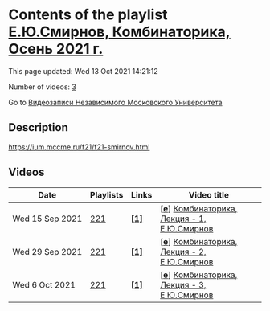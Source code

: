 # Contents of the playlist [Е.Ю.Смирнов, Комбинаторика, Осень 2021 г.](https://www.youtube.com/playlist?list=PLp9ABVh6_x4EneAmcDTYf__4wihelaX6a)

This page updated: Wed 13 Oct 2021 14:21:12

Number of videos: [3](#videos)

Go to [Видеозаписи Независимого Московского Университета](../README.md)

## Description

<https://ium.mccme.ru/f21/f21-smirnov.html>

## Videos

|Date|Playlists|Links|Video title|
|---|---|---|---|
| Wed&nbsp;15&nbsp;Sep&nbsp;2021 | [221](../playlists/221 "Е.Ю.Смирнов, Комбинаторика, Осень 2021 г.") | [**[1]**](https://ium.mccme.ru/f21/f21-smirnov.html) | [[**e**](https://studio.youtube.com/video/N8Kc89oCtQg/edit "Edit")] [Комбинаторика, Лекция - 1, Е.Ю.Смирнов](https://www.youtube.com/watch?v=N8Kc89oCtQg&list=PLp9ABVh6_x4EneAmcDTYf__4wihelaX6a "https://ium.mccme.ru/f21/f21-smirnov.html") |
| Wed&nbsp;29&nbsp;Sep&nbsp;2021 | [221](../playlists/221 "Е.Ю.Смирнов, Комбинаторика, Осень 2021 г.") | [**[1]**](https://ium.mccme.ru/f21/f21-smirnov.html) | [[**e**](https://studio.youtube.com/video/OEBGNtHVJg4/edit "Edit")] [Комбинаторика, Лекция - 2, Е.Ю.Смирнов](https://www.youtube.com/watch?v=OEBGNtHVJg4&list=PLp9ABVh6_x4EneAmcDTYf__4wihelaX6a "https://ium.mccme.ru/f21/f21-smirnov.html") |
| Wed&nbsp;6&nbsp;Oct&nbsp;2021 | [221](../playlists/221 "Е.Ю.Смирнов, Комбинаторика, Осень 2021 г.") | [**[1]**](https://ium.mccme.ru/f21/f21-smirnov.html) | [[**e**](https://studio.youtube.com/video/wM8mqKqzzjQ/edit "Edit")] [Комбинаторика, Лекция - 3, Е.Ю.Смирнов](https://www.youtube.com/watch?v=wM8mqKqzzjQ&list=PLp9ABVh6_x4EneAmcDTYf__4wihelaX6a "https://ium.mccme.ru/f21/f21-smirnov.html") |
